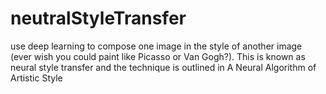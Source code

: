 # neutralStyleTransfer
use deep learning to compose one image in the style of another image (ever wish you could paint like Picasso or Van Gogh?). This is known as neural style transfer and the technique is outlined in A Neural Algorithm of Artistic Style

